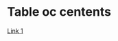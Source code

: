 <!-- TITLE: Test -->
<!-- SUBTITLE: A quick summary of Test -->

# Table oc centents
[Link 1](http://wiki.bethtabupc.com/home#bethesda-tabernacle-documentation)